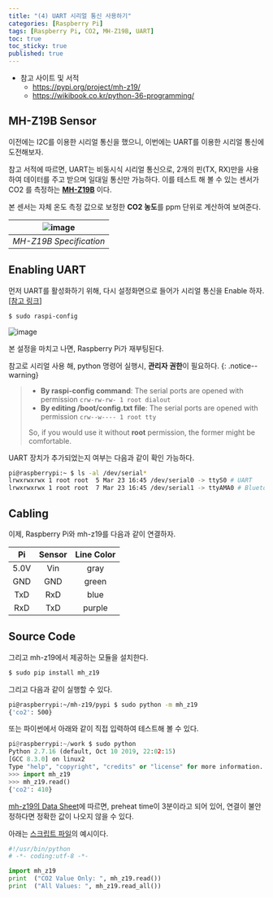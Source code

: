 ```yaml
---
title: "(4) UART 시리얼 통신 사용하기"
categories: [Raspberry Pi]
tags: [Raspberry Pi, CO2, MH-Z19B, UART]
toc: true
toc_sticky: true
published: true
---
```


- 참고 사이트 및 서적
	- <https://pypi.org/project/mh-z19/>
	- 	<https://wikibook.co.kr/python-36-programming/>

## MH-Z19B Sensor

이전에는 I2C를 이용한 시리얼 통신을 했으니, 이번에는 UART를 이용한 시리얼 통신에 도전해보자.

참고 서적에 따르면, UART는 비동시식 시리얼 통신으로, 2개의 핀(TX, RX)만을 사용하여 데이터를 주고 받으며 일대일 통신만 가능하다. 이를 테스트 해 볼 수 있는 센서가 CO2 를 측정하는 [**MH-Z19B**](https://www.winsen-sensor.com/d/files/infrared-gas-sensor/mh-z19b-co2-ver1_0.pdf) 이다.

본 센서는 자체 온도 측정 값으로 보정한 **CO2 농도**를 ppm 단위로 계산하여 보여준다.


|![image](https://user-images.githubusercontent.com/61964210/77311453-774d1c00-6d43-11ea-9106-aeddf38b0722.png)|
|:---:|
|*MH-Z19B Specification*|

## Enabling UART

먼저 UART를 활성화하기 위해, 다시 설정화면으로 들어가 시리얼 통신을 Enable 하자. [[참고 링크](https://github.com/UedaTakeyuki/mh-z19/wiki/How-to-Enable-Serial-Port-hardware-on-the-Raspberry-Pi)]

``` bash
$ sudo raspi-config
```
![image](https://github.com/UedaTakeyuki/mh-z19/raw/master/pic/ss.2018-11-20.10.49.28.png?raw=true)

본 설정을 마치고 나면, Raspberry Pi가 재부팅된다.

참고로 시리얼  사용 해, python 명령어 실행시, **관리자 권한**이 필요하다.
{: .notice--warning}

>  -   **By raspi-config command**: The serial ports are opened with permission  `crw-rw-rw- 1 root dialout`
>-   **By editing /boot/config.txt file**: The serial ports are opened with permission  `crw--w---- 1 root tty`
>
>So, if you would use it without  **root**  permission, the former might be comfortable.



UART 장치가 추가되었는지 여부는 다음과 같이 확인 가능하다.

``` bash
pi@raspberrypi:~ $ ls -al /dev/serial*
lrwxrwxrwx 1 root root  5 Mar 23 16:45 /dev/serial0 -> ttyS0 # UART
lrwxrwxrwx 1 root root  7 Mar 23 16:45 /dev/serial1 -> ttyAMA0 # Bluetooth
```

## Cabling

이제, Raspberry Pi와 mh-z19를 다음과 같이 연결하자.

|Pi|Sensor|Line Color
|:---:|:---:|:---:|
|5.0V|Vin|gray|
|GND|GND|green|
|TxD|RxD|blue|
|RxD|TxD|purple|

## Source Code

그리고 mh-z19에서 제공하는 모듈을 설치한다.
``` bash
$ sudo pip install mh_z19
```

그리고 다음과 같이 실행할 수 있다.
``` bash
pi@raspberrypi:~/mh-z19/pypi $ sudo python -m mh_z19
{'co2': 500}
```
또는 파이썬에서 아래와 같이 직접 입력하여 테스트해 볼 수 있다.
``` python
pi@raspberrypi:~/work $ sudo python
Python 2.7.16 (default, Oct 10 2019, 22:02:15)
[GCC 8.3.0] on linux2
Type "help", "copyright", "credits" or "license" for more information.
>>> import mh_z19
>>> mh_z19.read()
{'co2': 410}
```
[mh-z19의 Data Sheet](https://www.winsen-sensor.com/d/files/infrared-gas-sensor/mh-z19b-co2-ver1_0.pdf)에 따르면, preheat time이 3분이라고 되어 있어, 연결이 불안정하다면 정확한 값이 나오지 않을 수 있다.

아래는 [스크립트 파일](https://github.com/IcedVanillaLatte/Raspberry_Pi/blob/master/mh_z19b.py)의 예시이다.
``` python
#!/usr/bin/python
# -*- coding:utf-8 -*-

import mh_z19
print  ("CO2 Value Only: ", mh_z19.read())
print  ("All Values: ", mh_z19.read_all())
```

<!--stackedit_data:
eyJoaXN0b3J5IjpbLTIxNDM1MzM0MjBdfQ==
-->
